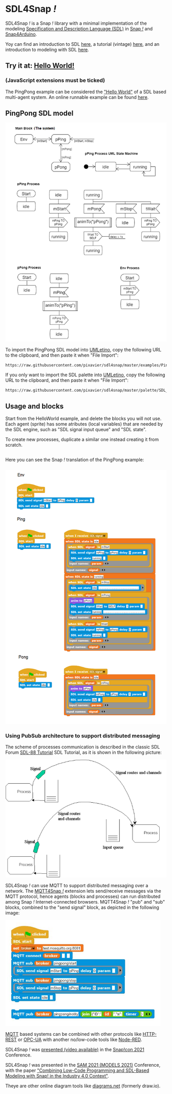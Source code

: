 # SDL4Snap *!*

SDL4Snap *!*  is a Snap *!*  library with a minimal implementation of the modeling [Specification and Description Language (SDL)](http://www.sdl-forum.org/SDL) in [Snap *!*](http://snap.berkeley.edu) and [Snap4Arduino](http://snap4arduino.rocks).

Yoy can find an introduction to SDL [here](https://raw.githubusercontent.com/pixavier/sdl4snap/master/docs/SpecificationAndDescriptionLanguageForDiscreteSimulation.pdf), a tutorial (vintage) [here](https://www.sdl-forum.org/sdl88tutorial/index.html), and an introduction to modeling with SDL [here](https://raw.githubusercontent.com/pixavier/sdl4snap/master/docs/SimulationModelsFormalization.pdf).

## Try it at: [Hello World!](https://snap.berkeley.edu/snap/snap.html#open:https://raw.githubusercontent.com/pixavier/sdl4snap/master/examples/SDL2Snap-PingPong.xml)

### (JavaScript extensions must be ticked)

The PingPong example can be considered the ["Hello World"](https://en.wikipedia.org/wiki/%22Hello,_World!%22_program) of a SDL based multi-agent system. An online runnable example can be found [here](https://snap.berkeley.edu/snap/snap.html#open:https://raw.githubusercontent.com/pixavier/sdl4snap/master/examples/SDL2Snap-PingPong_local.xml).  

## PingPong SDL model

![PingPong SDL model](img/ping_pong_sdl.png)

To import the PingPong SDL model into [UMLetino](https://www.umletino.com), copy the following URL to the clipboard, and then paste it when "File Import":

    https://raw.githubusercontent.com/pixavier/sdl4snap/master/examples/PingPong_SDL.uxf


If you only want to import the SDL palette into [UMLetino](https://www.umletino.com), copy the following URL to the clipboard, and then paste it when "File Import":

    https://raw.githubusercontent.com/pixavier/sdl4snap/master/palette/SDL_palette.uxf


## Usage and blocks

Start from the HelloWorld example, and delete the blocks you will not use. Each agent (sprite) has some atributes (local variables) that are needed by the SDL engine, such as "SDL signal input queue" and "SDL state".

To create new processes, duplicate a similar one instead creating it from scratch.

##
Here you can see the Snap *!* translation of the PingPong example:
###

![Ping Pong Snap *!* implementation](img/ping_pong_snap.png)


### Using PubSub architecture to support distributed messaging

The scheme of processes communication is described in the classic SDL Forum [SDL-88 Tutorial](https://www.sdl-forum.org/sdl88tutorial/4.ProcessCommunication/4.1_Signal_input_queue.htm) SDL Tutorial, as it is shown in the following picture:
 
![Process communication](img/ProcessCommunication.png)

SDL4Snap *!* can use MQTT to support distributed messaging over a network. The [MQTT4Snap *!*](https://github.com/pixavier/mqtt4snap) extension lets send/receive messages via the MQTT protocol, hence agents (blocks and processes) can run distributed among Snap *!* Internet-connected browsers. MQTT4Snap *!* "pub" and "sub" blocks, combined to the "send signal" block, as depicted in the following image:

![Distributed SDL](img/sdldist.png)

[MQTT](https://en.wikipedia.org/wiki/MQTT) based systems can be combined with other protocols like [HTTP-REST](https://en.wikipedia.org/wiki/Representational_state_transfer) or [OPC-UA](https://opcfoundation.org/resources/brochures) with another no/low-code tools like [Node-RED](https://nodered.org).

SDL4Snap *!*  was [presented (video available)](https://www.youtube.com/watch?v=SW-g62MUu2g) in the [Snap!con 2021](https://www.snapcon.org/conferences/2021/program/proposals/276) Conference.

SDL4Snap *!*  was presented in the [SAM 2021 (MODELS 2021)](https://sdl-forum.org/Events/SAM2021/acceptedpapers.htm) Conference, with the paper ["Combining Low-Code Programming and SDL-Based Modeling with Snap! in the Industry 4.0 Context"](https://ieeexplore.ieee.org/document/9643622).

Theye are other online diagram tools like [diagrams.net](https://app.diagrams.net) (formerly draw.io).

